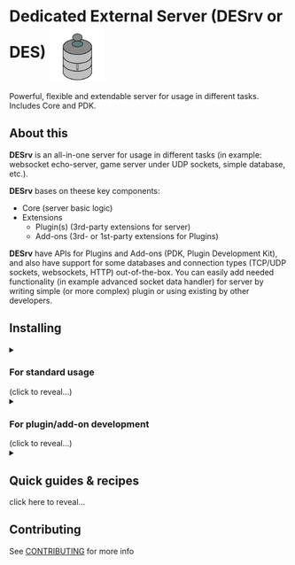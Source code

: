 # Dedicated External Server (DESrv or DES) <img src="https://github.com/Blusutils/DESrv/blob/master/des_logo.png" align="center" width="100">
Powerful, flexible and extendable server for usage in different tasks. Includes Core and PDK.

## About this
**DESrv** is an all-in-one server for usage in different tasks (in example: websocket echo-server, game server under UDP sockets, simple database, etc.). 

**DESrv** bases on theese key components:
* Core (server basic logic)
* Extensions
  * Plugin(s) (3rd-party extensions for server)
  * Add-ons (3rd- or 1st-party extensions for Plugins)

**DESrv** have APIs for Plugins and Add-ons (PDK, Plugin Development Kit), and also have support for some databases and connection types (TCP/UDP sockets, websockets, HTTP) out-of-the-box.
You can easily add needed functionality (in example advanced socket data handler) for server by writing simple (or more complex) plugin or using existing by other developers.

## Installing
<details>
<summary><h3>For standard usage</h3> (click to reveal...)</summary>

0. Prerequesties:
  * .NET 6.0
  * Windows or *nix system
  * (optional) Internet connection

1. Download binaries for your OS and platform on [releases page](https://github.com/Blusutils/DESrv/releases/latest).

2. Open terminal, `cd` (change directory) to with downloaded binaries.

3. Type:

```batch
:: on Windows
des-config
```

```bash
# on *nix
./des-config
```

Follow the instructions in console to perform basic configuration of server.

4. Run DESrv:

```batch
:: on Windows
des-run <optional params>
```
```bash
# on *nix
./des-run <optional params>
```
</details>
<details>
<summary><h3>For plugin/add-on development</h3> (click to reveal...)</summary>

1. Make sure that you have already installed DESrv. 
If not, [go here](#for-production). 

2. Go to the [docs](https://github.com/Blusutils/DESrv/wiki) for more information and tutorials. 

</details>
<details>
<summary><h2>Quick guides & recipes</h2> click here to reveal...</summary>

### Quick guide to configuration and command line arguments
DESrv needs configuration to run. You can set it using `des-config` in binaries. Out config file can be found in same directory with all binaries (file named as `desconfig.json`).
All values in this file can be overrided when you pass commandline argument with same name as field name in config. In example:
```jsonc
// config file 
{
  "servermode": "tcpsock", 
  "loglevel": "debug",
  "port": 9090,
  // other config params
}
```
```batch
:: on Windows
ds-run --servermode udpsock --loglevel warn
```
In this example servermode and loglevel will be overriden for this run of server but port will stay 9090. 

All configuration parameters is available in docs. 
<!-- <details>
<summary><h3>List of all configuration parameters</h3></summary>

* servermode 
  * `string`
  * What type of connection server will use. 

* host 
  * `string` `not required`
  * Default host IP to bind it to sockets. If not set, server will run on `localhost` (`127.0.0.1`). 

* port
  * `int` `not required`
  * Default port used to connect to the server. If not set, server will pick `9090` port. 

* loglevel
  * `string` `not required`
  * DES CEnd logger level. If not set, "debug" will used by default. 

* superuser
  * `string` `not required` 
  * Super-user login credentails in `name:password`. If not set, Super-user feature will not be used.

* sidetunnel 
  * `bool` `not required` 
  * Enables "SideTunnel" feature (only for Add-ons that supports it). 

* sequredchannel `or` securedchannel
  * `bool` `not required` 
  * Enables "SequredChannel" feature (only for Plugins and Add-ons that supports it). And all ok with name of this thing, I didn't make a typo. 

* prefersecure 
  * `bool` `not required` 
  * Prefers all sockets to use secured connection (in example WSS instead standard Websockets). 

* randommode
  * `bool` `not required`
  * Sets random integers generator (`dotrand`, `cpprand`, `randomorg` or any other from plugins). By default set to `dotrand` (standard .NET random). 
</details> --> 

### How to use extensions (Plugins or Addons)
That's very simple! Just put `.desext.dll` file in `./extensions` folder in DESrv directory. 

By default DESrv runs with all found extensions. So, you need to run server with `use-exts` argument:
```batch
:: on Windows
des-run --servermode tcpsock --use-exts ExamplePlugin ExampleAddon_ExamplePlugin
```
You can also put extensions what you'll use to configuration. 

Plugins should be named like `PluginName.desext.dll`, and addons like `AddonName_TargetPlugiNname.desext.dll` (don't change `.desext.dll` file extension: it needed to detect DLLs what contains PDKExtesion class).

### "Bad random" issues
DESrv was written on .NET C#, which has very bad pseudorandom. But you can choose what random you'll use. By default, three methods available:
* Standard System.Random
* C++ random
* [Random.org](https://random.org) API random
* [LavaRnd](https://www.lavarand.org/) random *TODO*

If you want to use another random implementation, create plugin with class, implements `IRandom` interface, then add it to configuration. More info in docs.
</details>

## Contributing 
See [CONTRIBUTING](https://github.com/Blusutils/DESrv/blob/master/CONTRIBUTING.md) for more info
